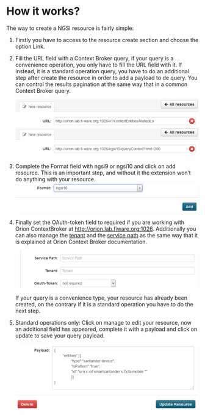 How it works?
=====================

The way to create a NGSI resource is fairly simple:
1. Firstly you have to access to the resource create section and choose the option Link.

2. Fill the URL field with a Context Broker query, if your query is a convenience operation, you only have to fill the URL field with it. If instead, it is a standard operation query, you have to do an additional step after create the resource in order to add a payload to de query. You can control the results pagination at the same way that in a common Context Broker query.

   ![image1](/ckanext/ngsipreview/instructions/img1.png?raw=true)
   ![image2](/ckanext/ngsipreview/instructions/img2.png?raw=true)

3. Complete the Format field with ngsi9 or ngsi10 and click on add resource. This is an important step, and without it the extension won’t do anything with your resource.
   ![image3](/ckanext/ngsipreview/instructions/img3.png?raw=true)

4. Finally set the OAuth-token field to required if you are working with Orion ContextBroker at http://orion.lab.fiware.org:1026. Additionally you can also manage the [tenant](https://forge.fiware.org/plugins/mediawiki/wiki/fiware/index.php/Publish/Subscribe_Broker_-_Orion_Context_Broker_-_User_and_Programmers_Guide#Multi_service_tenancy) and the [service path](https://forge.fiware.org/plugins/mediawiki/wiki/fiware/index.php/Publish/Subscribe_Broker_-_Orion_Context_Broker_-_User_and_Programmers_Guide#Entity_service_paths) as the same way that it is explained at Orion Context Broker documentation.

   ![image5](/ckanext/ngsipreview/instructions/img5.png?raw=true)

   If your query is a convenience type, your resource has already been created, on the contrary if it is a standard operation you have to do the next step.


5. Standard operations only: Click on manage to edit your resource, now an additional field has appeared, complete it with a payload and click on update to save your query payload.

   ![image4](/ckanext/ngsipreview/instructions/img4.png?raw=true)